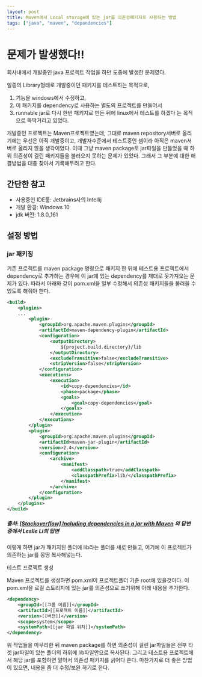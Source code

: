 ```yaml
---
layout: post
title: Maven에서 Local storage에 있는 jar를 의존성패키지로 사용하는 방법
tags: ["java", "maven", "depandencies"]
---
```

# 문제가 발생했다!!
회사내에서 개발중인 java 프로젝트 작업을 하던 도중에 발생한 문제였다.

일종의 Library형태로 개발중이던 패키지를 테스트하는 목적으로,
1. 기능을 windows에서 수정하고,
2. 이 패키지를 dependency로 사용하는 별도의 프로젝트를 만들어서
3. runnable jar로 다시 한번 패키지로 만든 뒤에 linux에서 테스트를 하겠다
는 목적으로 뚝딱거리고 있었다.

개발중인 프로젝트는 Maven프로젝트였는데, 그대로 maven repository서버로 올리기에는 우선은 아직 개발중이고, 개발자수준에서 테스트중인 셈이라 아직은 maven서버로 올리지 않을 생각이었다.
이때 그냥 maven package로 jar파일을 만들었을 때 하위 의존성이 걸린 패키지들을 불러오지 못하는 문제가 있었다. 그래서 그 부분에 대한 해결방법을 대충 찾아서 기록해두려고 한다.

## 간단한 참고
* 사용중인 IDE툴: Jetbrains사의 Intellij
* 개발 환경: Windows 10 
* jdk 버전: 1.8.0_161 

## 설정 방법
### jar 패키징

기존 프로젝트를 maven package 명령으로 패키지 한 뒤에 테스트용 프로젝트에서 dependency로 추가하는 경우에 이 jar에 있는 dependency를 제대로 못가져오는 문제가 있다. 
따라서 아래와 같이 pom.xml을 일부 수정해서 의존성 패키지들을 불러올 수 있도록 해줘야 한다.

```xml
<build>
    <plugins>
    ...
        <plugin>
            <groupId>org.apache.maven.plugins</groupId>
            <artifactId>maven-dependency-plugin</artifactId>
            <configuration>
                <outputDirectory>
                    ${project.build.directory}/lib
                </outputDirectory>
                <excludeTransitive>false</excludeTransitive>
                <stripVersion>false</stripVersion>
            </configuration>
            <executions>
                <execution>
                    <id>copy-dependencies</id>
                    <phase>package</phase>
                    <goals>
                        <goal>copy-dependencies</goal>
                    </goals>
                </execution>
            </executions>
        </plugin>
        <plugin>
            <groupId>org.apache.maven.plugins</groupId>
            <artifactId>maven-jar-plugin</artifactId>
            <version>2.4</version>
            <configuration>
                <archive>
                    <manifest>
                        <addClasspath>true</addClasspath>
                        <classpathPrefix>lib/</classpathPrefix>
                    </manifest>
                </archive>
            </configuration>
        </plugin>
    </plugins>
</build>
```
##### 출처: [[Stackoverflow] Including dependencies in a jar with Maven](https://stackoverflow.com/a/49398943) 의 답변 중에서 Leslie Li의 답변
이렇게 하면 jar가 패키지된 폴더에 lib라는 폴더를 새로 만들고, 여기에 이 프로젝트가 의존하는 jar를 몽땅 복사해넣는다. 

테스트 프로젝트 생성

Maven 프로젝트를 생성하면 pom.xml이 프로젝트폴더 기준 root에 있을것이다.
이 pom.xml을 로컬 스토리지에 있는 jar를 의존성으로 쓰기위해 아래 내용을 추가한다.

```xml
<dependency>
    <groupId>[[그룹 이름]]</groupId>
    <artifactId>[[프로젝트 이름]]</artifactId>
    <version>[[버전]]</version>
    <scope>system</scope>
    <systemPath>[[jar 파일 위치]]</systemPath>
</dependency>
```

위 작업들을 마무리한 뒤 maven package를 하면 의존성이 걸린 jar파일들은 전부 타겟 jar파일이 있는 폴더의 하위에 lib파일안으로 복사된다. 그리고 테스트용 프로젝트에서 해당 jar를 포함하면 알아서 의존성 패키지를 긁어다 쓴다. 마찬가지로 더 좋은 방법이 있으면, 내용을 좀 더 수정/보완 하기로 한다.